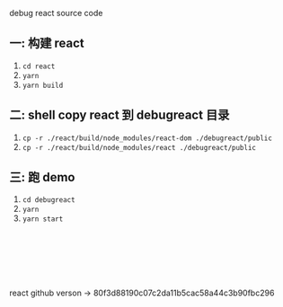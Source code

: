 debug react source code


## 一: 构建 react
1. `cd react`
2. `yarn`
3. `yarn build`


## 二: shell copy react 到 debugreact 目录
1. `cp -r ./react/build/node_modules/react-dom ./debugreact/public`
2. `cp -r ./react/build/node_modules/react ./debugreact/public`


## 三: 跑 demo
1. `cd debugreact`
2. `yarn`
3. `yarn start`



<br >
<br >
<br >
<br >
<br >
<br >
react github verson -> 80f3d88190c07c2da11b5cac58a44c3b90fbc296